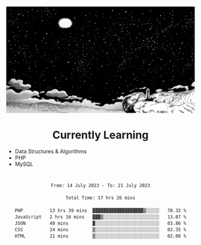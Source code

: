 <!-- Profile image -->
<p align="center">
 <img src="assets/guts-meadow.jpg" width="1080px">
</p>
<!-- Profile image end -->

<!-- Currently learning -->
<h1 align="center">Currently Learning </h1>

* Data Structures & Algorithms
* PHP
* MySQL 
#
<!-- Currently learning end -->

<div align="center">
<!--START_SECTION:waka-->

```txt
From: 14 July 2023 - To: 21 July 2023

Total Time: 17 hrs 26 mins

PHP          13 hrs 39 mins  ▓▓▓▓▓▓▓▓▓▓▓▓▓▓▓▓▓▓▓▒░░░░░   78.32 %
JavaScript   2 hrs 16 mins   ▓▓▓▒░░░░░░░░░░░░░░░░░░░░░   13.07 %
JSON         40 mins         ▓░░░░░░░░░░░░░░░░░░░░░░░░   03.86 %
CSS          24 mins         ▒░░░░░░░░░░░░░░░░░░░░░░░░   02.35 %
HTML         21 mins         ▒░░░░░░░░░░░░░░░░░░░░░░░░   02.08 %
```

<!--END_SECTION:waka-->
</div>
